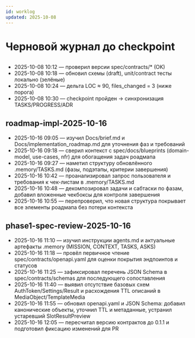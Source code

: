 ```yaml
---
id: worklog
updated: 2025-10-08
---
```


# Черновой журнал до checkpoint

## <taskId>
- 2025-10-08 10:12 — проверил версии spec/contracts/* (OK)
- 2025-10-08 10:18 — обновил схемы (draft), unit/contract тесты локально (зелёные)
- 2025-10-08 10:24 — дельта LOC ≈ 90, files_changed = 3 (ниже порога)
- 2025-10-08 10:30 — checkpoint пройден → синхронизация TASKS/PROGRESS/ADR

## roadmap-impl-2025-10-16
- 2025-10-16 09:05 — изучил Docs/brief.md и Docs/implementation_roadmap.md для уточнения фаз и требований
- 2025-10-16 09:18 — сверил контекст с spec/docs/blueprints (domain-model, use-cases, nfr) для обогащения задач роадмапа
- 2025-10-16 09:27 — наметил структуру обновлённого .memory/TASKS.md (фазы, подэтапы, критерии завершения)
- 2025-10-16 10:42 — проанализировал запрос пользователя и требования к чек-листам в .memory/TASKS.md
- 2025-10-16 10:48 — декомпозировал задачи и сабтаски по фазам, добавил вложенные чекбоксы для контроля завершения
- 2025-10-16 10:55 — перепроверил, что новая структура покрывает все элементы роадмапа без потери контекста

## phase1-spec-review-2025-10-16
- 2025-10-16 11:10 — изучил инструкции agents.md и актуальные артефакты .memory (MISSION, CONTEXT, TASKS, ASKS)
- 2025-10-16 11:18 — провёл первичное чтение spec/contracts/openapi.yaml для оценки покрытия эндпоинтов и статусов
- 2025-10-16 11:25 — зафиксировал перечень JSON Schema в spec/contracts/schemas для последующего сопоставления
- 2025-10-16 11:40 — выявил отсутствие базовых схем AuthToken/Settings/Result и расхождения TTL описаний в MediaObject/TemplateMedia
- 2025-10-16 11:55 — обновил openapi.yaml и JSON Schema: добавил канонические объекты, уточнил TTL и метаданные, устранил устаревший SlotResultPreview
- 2025-10-16 12:05 — пересчитал версию контрактов до 0.1.1 и подготовил фиксацию изменений для PR
